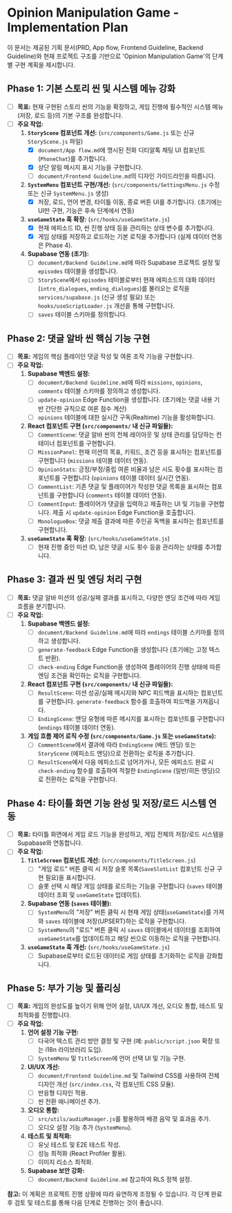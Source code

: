 # Opinion Manipulation Game - Implementation Plan

이 문서는 제공된 기획 문서(PRD, App flow, Frontend Guideline, Backend Guideline)와 현재 프로젝트 구조를 기반으로 'Opinion Manipulation Game'의 단계별 구현 계획을 제시합니다.

## Phase 1: 기본 스토리 씬 및 시스템 메뉴 강화

- [ ] **목표:** 현재 구현된 스토리 씬의 기능을 확장하고, 게임 진행에 필수적인 시스템 메뉴(저장, 로드 등)의 기본 구조를 완성합니다.
- [ ] **주요 작업:**
    1.  **`StoryScene` 컴포넌트 개선:** (`src/components/Game.js` 또는 신규 `StoryScene.js` 파일)
        - [x] `document/App flow.md`에 명시된 전화 디티알톡 채팅 UI 컴포넌트 (`PhoneChat`)를 추가합니다.
        - [x] 상단 알림 메시지 표시 기능을 구현합니다.
        - [ ] `document/Frontend Guideline.md`의 디자인 가이드라인을 따릅니다.
    2.  **`SystemMenu` 컴포넌트 구현/개선:** (`src/components/SettingsMenu.js` 수정 또는 신규 `SystemMenu.js` 생성)
        - [x] 저장, 로드, 언어 변경, 타이틀 이동, 종료 버튼 UI를 추가합니다. (초기에는 UI만 구현, 기능은 후속 단계에서 연동)
    3.  **`useGameState` 훅 확장:** (`src/hooks/useGameState.js`)
        - [x] 현재 에피소드 ID, 씬 진행 상태 등을 관리하는 상태 변수를 추가합니다.
        - [x] 게임 상태를 저장하고 로드하는 기본 로직을 추가합니다 (실제 데이터 연동은 Phase 4).
    4.  **Supabase 연동 (초기):**
        - [ ] `document/Backend Guideline.md`에 따라 Supabase 프로젝트 설정 및 `episodes` 테이블을 생성합니다.
        - [ ] `StoryScene`에서 `episodes` 테이블로부터 현재 에피소드의 대화 데이터(`intro_dialogues`, `ending_dialogues`)를 불러오는 로직을 `services/supabase.js` (신규 생성 필요) 또는 `hooks/useScriptLoader.js` 개선을 통해 구현합니다.
        - [ ] `saves` 테이블 스키마를 정의합니다.

## Phase 2: 댓글 알바 씬 핵심 기능 구현

- [ ] **목표:** 게임의 핵심 플레이인 댓글 작성 및 여론 조작 기능을 구현합니다.
- [ ] **주요 작업:**
    1.  **Supabase 백엔드 설정:**
        - [ ] `document/Backend Guideline.md`에 따라 `missions`, `opinions`, `comments` 테이블 스키마를 정의하고 생성합니다.
        - [ ] `update-opinion` Edge Function을 생성합니다. (초기에는 댓글 내용 기반 간단한 규칙으로 여론 점수 계산)
        - [ ] `opinions` 테이블에 대한 실시간 구독(Realtime) 기능을 활성화합니다.
    2.  **React 컴포넌트 구현 (`src/components/` 내 신규 파일들):**
        - [ ] `CommentScene`: 댓글 알바 씬의 전체 레이아웃 및 상태 관리를 담당하는 컨테이너 컴포넌트를 구현합니다.
        - [ ] `MissionPanel`: 현재 미션의 목표, 키워드, 조건 등을 표시하는 컴포넌트를 구현합니다 (`missions` 테이블 데이터 연동).
        - [ ] `OpinionStats`: 긍정/부정/중립 여론 비율과 남은 시도 횟수를 표시하는 컴포넌트를 구현합니다 (`opinions` 테이블 데이터 실시간 연동).
        - [ ] `CommentList`: 기존 댓글 및 플레이어가 작성한 댓글 목록을 표시하는 컴포넌트를 구현합니다 (`comments` 테이블 데이터 연동).
        - [ ] `CommentInput`: 플레이어가 댓글을 입력하고 제출하는 UI 및 기능을 구현합니다. 제출 시 `update-opinion` Edge Function을 호출합니다.
        - [ ] `MonologueBox`: 댓글 제출 결과에 따른 주인공 독백을 표시하는 컴포넌트를 구현합니다.
    3.  **`useGameState` 훅 확장:** (`src/hooks/useGameState.js`)
        - [ ] 현재 진행 중인 미션 ID, 남은 댓글 시도 횟수 등을 관리하는 상태를 추가합니다.

## Phase 3: 결과 씬 및 엔딩 처리 구현

- [ ] **목표:** 댓글 알바 미션의 성공/실패 결과를 표시하고, 다양한 엔딩 조건에 따라 게임 흐름을 분기합니다.
- [ ] **주요 작업:**
    1.  **Supabase 백엔드 설정:**
        - [ ] `document/Backend Guideline.md`에 따라 `endings` 테이블 스키마를 정의하고 생성합니다.
        - [ ] `generate-feedback` Edge Function을 생성합니다 (초기에는 고정 텍스트 반환).
        - [ ] `check-ending` Edge Function을 생성하여 플레이어의 진행 상태에 따른 엔딩 조건을 확인하는 로직을 구현합니다.
    2.  **React 컴포넌트 구현 (`src/components/` 내 신규 파일들):**
        - [ ] `ResultScene`: 미션 성공/실패 메시지와 NPC 피드백을 표시하는 컴포넌트를 구현합니다. `generate-feedback` 함수를 호출하여 피드백을 가져옵니다.
        - [ ] `EndingScene`: 엔딩 유형에 따른 메시지를 표시하는 컴포넌트를 구현합니다 (`endings` 테이블 데이터 연동).
    3.  **게임 흐름 제어 로직 수정 (`src/components/Game.js` 또는 `useGameState`):**
        - [ ] `CommentScene`에서 결과에 따라 `EndingScene` (배드 엔딩) 또는 `StoryScene` (에피소드 엔딩)으로 전환하는 로직을 추가합니다.
        - [ ] `ResultScene`에서 다음 에피소드로 넘어가거나, 모든 에피소드 완료 시 `check-ending` 함수를 호출하여 적절한 `EndingScene` (일반/히든 엔딩)으로 전환하는 로직을 구현합니다.

## Phase 4: 타이틀 화면 기능 완성 및 저장/로드 시스템 연동

- [ ] **목표:** 타이틀 화면에서 게임 로드 기능을 완성하고, 게임 전체의 저장/로드 시스템을 Supabase와 연동합니다.
- [ ] **주요 작업:**
    1.  **`TitleScreen` 컴포넌트 개선:** (`src/components/TitleScreen.js`)
        - [ ] "게임 로드" 버튼 클릭 시 저장 슬롯 목록(`SaveSlotList` 컴포넌트 신규 구현 필요)을 표시합니다.
        - [ ] 슬롯 선택 시 해당 게임 상태를 로드하는 기능을 구현합니다 (`saves` 테이블 데이터 조회 및 `useGameState` 업데이트).
    2.  **Supabase 연동 (`saves` 테이블):**
        - [ ] `SystemMenu`의 "저장" 버튼 클릭 시 현재 게임 상태(`useGameState`)를 가져와 `saves` 테이블에 저장(UPSERT)하는 로직을 구현합니다.
        - [ ] `SystemMenu`의 "로드" 버튼 클릭 시 `saves` 테이블에서 데이터를 조회하여 `useGameState`를 업데이트하고 해당 씬으로 이동하는 로직을 구현합니다.
    3.  **`useGameState` 훅 개선:** (`src/hooks/useGameState.js`)
        - [ ] Supabase로부터 로드된 데이터로 게임 상태를 초기화하는 로직을 강화합니다.

## Phase 5: 부가 기능 및 폴리싱

- [ ] **목표:** 게임의 완성도를 높이기 위해 언어 설정, UI/UX 개선, 오디오 통합, 테스트 및 최적화를 진행합니다.
- [ ] **주요 작업:**
    1.  **언어 설정 기능 구현:**
        - [ ] 다국어 텍스트 관리 방안 결정 및 구현 (예: `public/script.json` 확장 또는 i18n 라이브러리 도입).
        - [ ] `SystemMenu` 및 `TitleScreen`에 언어 선택 UI 및 기능 구현.
    2.  **UI/UX 개선:**
        - [ ] `document/Frontend Guideline.md` 및 Tailwind CSS를 사용하여 전체 디자인 개선 (`src/index.css`, 각 컴포넌트 CSS 모듈).
        - [ ] 반응형 디자인 적용.
        - [ ] 씬 전환 애니메이션 추가.
    3.  **오디오 통합:**
        - [ ] `src/utils/audioManager.js`를 활용하여 배경 음악 및 효과음 추가.
        - [ ] 오디오 설정 기능 추가 (`SystemMenu`).
    4.  **테스트 및 최적화:**
        - [ ] 유닛 테스트 및 E2E 테스트 작성.
        - [ ] 성능 최적화 (React Profiler 활용).
        - [ ] 이미지 리소스 최적화.
    5.  **Supabase 보안 강화:**
        - [ ] `document/Backend Guideline.md` 참고하여 RLS 정책 설정.

**참고:** 이 계획은 프로젝트 진행 상황에 따라 유연하게 조정될 수 있습니다. 각 단계 완료 후 검토 및 테스트를 통해 다음 단계로 진행하는 것이 좋습니다.
